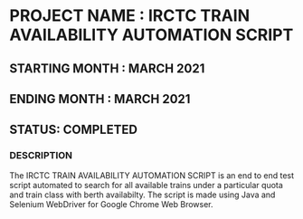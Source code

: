 # PROJECT NAME : IRCTC TRAIN AVAILABILITY AUTOMATION SCRIPT 

## STARTING MONTH : MARCH 2021
## ENDING MONTH : MARCH 2021 

## STATUS: COMPLETED

### DESCRIPTION 

The IRCTC TRAIN AVAILABILITY AUTOMATION SCRIPT is an end to end test script automated to search for all available trains under a particular quota and train class with berth availabilty. The script is made using Java and Selenium WebDriver for Google Chrome Web Browser. 




  
